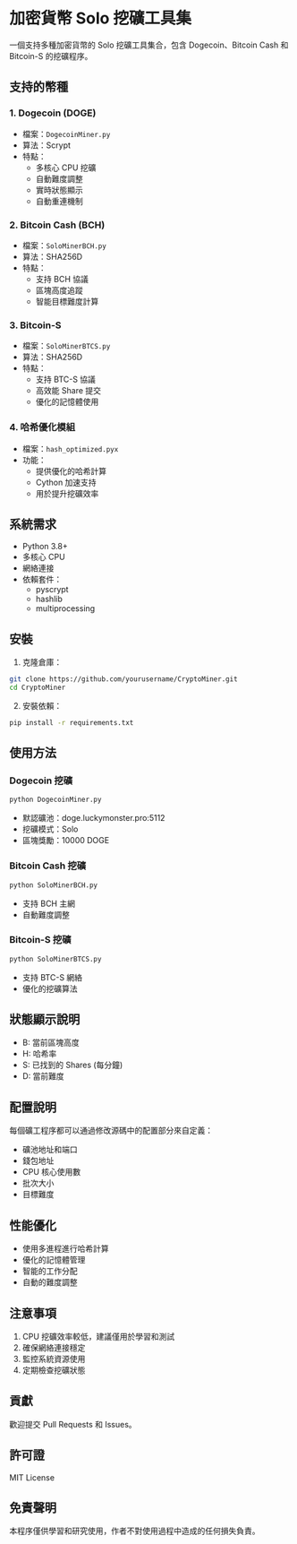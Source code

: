 # 加密貨幣 Solo 挖礦工具集

一個支持多種加密貨幣的 Solo 挖礦工具集合，包含 Dogecoin、Bitcoin Cash 和 Bitcoin-S 的挖礦程序。

## 支持的幣種

### 1. Dogecoin (DOGE)
- 檔案：`DogecoinMiner.py`
- 算法：Scrypt
- 特點：
  - 多核心 CPU 挖礦
  - 自動難度調整
  - 實時狀態顯示
  - 自動重連機制

### 2. Bitcoin Cash (BCH)
- 檔案：`SoloMinerBCH.py`
- 算法：SHA256D
- 特點：
  - 支持 BCH 協議
  - 區塊高度追蹤
  - 智能目標難度計算

### 3. Bitcoin-S
- 檔案：`SoloMinerBTCS.py`
- 算法：SHA256D
- 特點：
  - 支持 BTC-S 協議
  - 高效能 Share 提交
  - 優化的記憶體使用

### 4. 哈希優化模組
- 檔案：`hash_optimized.pyx`
- 功能：
  - 提供優化的哈希計算
  - Cython 加速支持
  - 用於提升挖礦效率

## 系統需求

- Python 3.8+
- 多核心 CPU
- 網絡連接
- 依賴套件：
  - pyscrypt
  - hashlib
  - multiprocessing

## 安裝

1. 克隆倉庫：
```bash
git clone https://github.com/yourusername/CryptoMiner.git
cd CryptoMiner
```

2. 安裝依賴：
```bash
pip install -r requirements.txt
```

## 使用方法

### Dogecoin 挖礦
```bash
python DogecoinMiner.py
```
- 默認礦池：doge.luckymonster.pro:5112
- 挖礦模式：Solo
- 區塊獎勵：10000 DOGE

### Bitcoin Cash 挖礦
```bash
python SoloMinerBCH.py
```
- 支持 BCH 主網
- 自動難度調整

### Bitcoin-S 挖礦
```bash
python SoloMinerBTCS.py
```
- 支持 BTC-S 網絡
- 優化的挖礦算法

## 狀態顯示說明

- B: 當前區塊高度
- H: 哈希率
- S: 已找到的 Shares (每分鐘)
- D: 當前難度

## 配置說明

每個礦工程序都可以通過修改源碼中的配置部分來自定義：
- 礦池地址和端口
- 錢包地址
- CPU 核心使用數
- 批次大小
- 目標難度

## 性能優化

- 使用多進程進行哈希計算
- 優化的記憶體管理
- 智能的工作分配
- 自動的難度調整

## 注意事項

1. CPU 挖礦效率較低，建議僅用於學習和測試
2. 確保網絡連接穩定
3. 監控系統資源使用
4. 定期檢查挖礦狀態

## 貢獻

歡迎提交 Pull Requests 和 Issues。

## 許可證

MIT License

## 免責聲明

本程序僅供學習和研究使用，作者不對使用過程中造成的任何損失負責。
